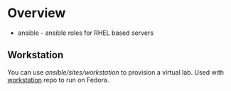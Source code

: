 # Overview

* ansible - ansible roles for RHEL based servers

## Workstation
You can use *ansible/sites/workstation* to provision a virtual lab. Used with [workstation](https://github.com/dxm/workstation) repo to run on Fedora.

